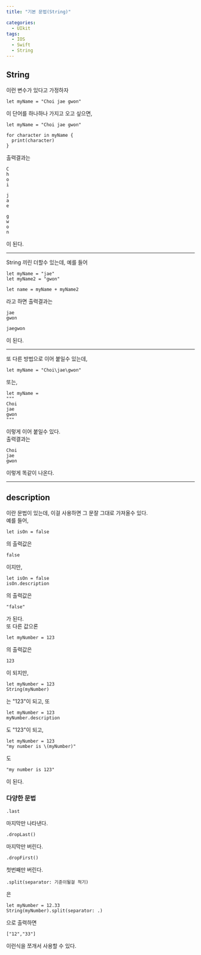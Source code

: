 ```yaml
---
title: "기본 문법(String)"

categories:
  - UIkit
tags:
  - IOS
  - Swift
  - String
---
```


## String
이런 변수가 있다고 가정하자
~~~
let myName = "Choi jae gwon"
~~~
이 단어를 하나하나 가지고 오고 싶으면,
~~~
let myName = "Choi jae gwon"

for character in myName {
  print(character)
}
~~~
출력결과는
~~~
C
h
o
i
 
j
a
e
 
g
w
o
n
~~~
이 된다.  

---  

String 끼린 더할수 있는데, 예를 들어
~~~
let myName = "jae"
let myName2 = "gwon"

let name = myName + myName2
~~~
라고 하면 출력결과는
~~~
jae
gwon

jaegwon
~~~
이 된다.  

---  

또 다른 방법으로 이어 붙일수 있는데,
~~~
let myName = "Choi\jae\gwon" 
~~~
또는, 
~~~
let myName =
"""
Choi
jae
gwon
"""
~~~
이렇게 이어 붙일수 있다.  
출력결과는
~~~
Choi
jae
gwon
~~~
이렇게 똑같이 나온다.  

---  

## description
이란 문법이 있는데, 이걸 사용하면 그 문잘 그대로 가져올수 있다.  
예를 들어,
~~~
let isOn = false
~~~
의 출력값은
~~~
false
~~~
이지만,
~~~
let isOn = false
isOn.description
~~~
의 출력값은
~~~
"false"
~~~
가 된다.  
또 다른 값으론
~~~
let myNumber = 123
~~~
의 출력값은
~~~
123
~~~
이 되지만,
~~~
let myNumber = 123
String(myNumber)
~~~
는 "123"이 되고, 또  
~~~
let myNumber = 123
myNumber.description
~~~
도 "123"이 되고,
~~~
let myNumber = 123
"my number is \(myNumber)"
~~~
도
~~~
"my number is 123"
~~~
이 된다.
### 다양한 문법
~~~
.last
~~~
마지막만 나타낸다.
~~~
.dropLast()
~~~
마지막만 버린다.
~~~
.dropFirst()
~~~
첫번째만 버린다.
~~~
.split(separator: 기준이될걸 적기)
~~~
은
~~~
let myNumber = 12.33
String(myNumber).split(separator: .)
~~~
으로 출력하면
~~~
["12","33"]
~~~
이런식을 쪼개서 사용할 수 있다.